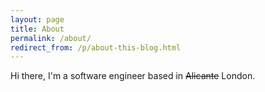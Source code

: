 ```yaml
---
layout: page
title: About
permalink: /about/
redirect_from: /p/about-this-blog.html
---
```


Hi there, I'm a software engineer based in ~~Alicante~~ London.
